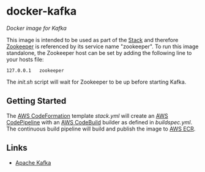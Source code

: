 # docker-kafka
_Docker image for Kafka_

This image is intended to be used as part of the [Stack](https://github.com/varunmc/docker-stack) and therefore [Zookeeper](https://github.com/varunmc/docker-zookeeper) is referenced by its service name "zookeeper". To run this image standalone, the Zookeeper host can be set by adding the following line to your hosts file:
```
127.0.0.1   zookeeper
```
The _init.sh_ script will wait for Zookeeper to be up before starting Kafka. 

## Getting Started
The [AWS CodeFormation](https://console.aws.amazon.com/cloudformation/home?region=us-east-1#/stack/detail?stackId=arn:aws:cloudformation:us-east-1:497513737772:stack%2FKafka%2Fe9f68bc0-91d5-11e7-9a79-50d5cd265c36) template _stack.yml_ will create an [AWS CodePipeline](https://console.aws.amazon.com/codepipeline/home?region=us-east-1#/view/Kafka) with an [AWS CodeBuild](https://console.aws.amazon.com/codebuild/home?region=us-east-1#/projects/Kafka/view) builder as defined in _buildspec.yml_. The continuous build pipeline will build and publish the image to [AWS ECR](https://console.aws.amazon.com/ecs/home?region=us-east-1#/repositories/mc.varun:kafka#images;tagStatus=ALL).

## Links
* [Apache Kafka](https://kafka.apache.org)
